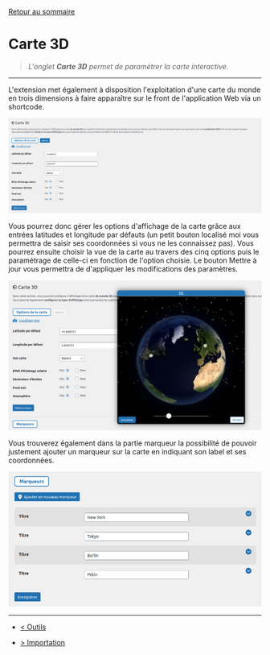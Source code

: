 [Retour au sommaire](/documentation/FR/01%20-%20Sommaire.md)

# Carte 3D

> *L'onglet **Carte 3D** permet de paramétrer la carte interactive.*

---

L'extension met également à disposition l'exploitation d'une carte du monde en trois dimensions à faire apparaître sur le front de l'application Web via un shortcode. 

![Carte 3D](/documentation/attachments/illustration-08.png?raw=true)

Vous pourrez donc gérer les options d'affichage de la carte grâce aux entrées latitudes et longitude par défauts (un petit bouton localisé moi vous permettra de saisir ses coordonnées si vous ne les connaissez pas). 
Vous pourrez ensuite choisir la vue de la carte au travers des cinq options puis le paramétrage de celle-ci en fonction de l'option choisie. Le bouton Mettre à jour vous permettra de d'appliquer les modifications des paramètres.

![Aperçu de la carte](/documentation/attachments/illustration-09.png?raw=true)

Vous trouverez également dans la partie marqueur la possibilité de pouvoir justement ajouter un marqueur sur la carte en indiquant son label et ses coordonnées.

![Marqueurs](/documentation/attachments/illustration-10.png?raw=true)

---

- [< Outils](/documentation/FR/05%20-%20Outils.md)

- [> Importation](/documentation/FR/07%20-%20Importation.md)